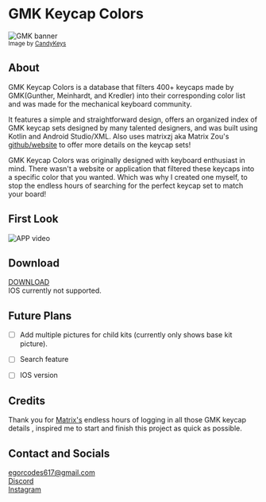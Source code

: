 # GMK Keycap Colors

![GMK banner](https://i.imgur.com/lvDlfrU.png)<br>
<small>Image by [CandyKeys](https://candykeys.com/group-buys/gmk-dots)</small>


## About


GMK Keycap Colors is a database that filters 400+ keycaps made by GMK(Gunther, Meinhardt, and Kredler) into their corresponding color list and was made for the mechanical keyboard community. 

It features a simple and straightforward design, offers an organized index of GMK keycap sets designed by many talented designers, and was built using Kotlin and Android Studio/XML. Also uses matrixzj aka Matrix Zou's [github/website](https://matrixzj.github.io/docs/gmk-keycaps) to offer more details on the keycap sets! 


GMK Keycap Colors was originally designed with keyboard enthusiast in mind. There wasn't a website or application that filtered these keycaps into a specific color that you wanted. Which was why I created one myself, to stop the endless hours of searching for the perfect keycap set to match your board! 

## First Look

![APP video](https://media0.giphy.com/media/YsooJvYr3xb2EaUQnx/giphy.gif?cid=790b7611e57cd84f35903e80e2fce52167a16978ff7a9f9c&rid=giphy.gif&ct=g) 

## Download
[DOWNLOAD](https://play.google.com/store/apps/details?id=com.egor.gmk) <br>
IOS currently not supported.

## Future Plans

- [ ] Add multiple pictures for child kits (currently only shows base kit picture).
- [ ] Search feature
-	[ ] IOS version


## Credits

Thank you for [Matrix's](https://matrixzj.github.io/resume/) endless hours of logging in all those GMK keycap details , inspired me to start and finish this project as quick as possible.

## Contact and Socials

egorcodes617@gmail.com <br>
[Discord](https://discord.com/users/182185100983795713) <br>
[Instagram](https://www.instagram.com/boredofboards_/)
